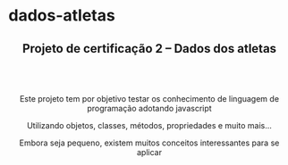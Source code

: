 # dados-atletas
<h2><p align="center">Projeto de certificação 2 – Dados dos atletas</p></h2>
<br>
<br>
<p align="center">Este projeto tem por objetivo testar os conhecimento de linguagem de programação adotando javascript</p>
<p align="center">Utilizando objetos, classes, métodos, propriedades e muito mais...</p>
<p align="center">Embora seja pequeno, existem muitos conceitos interessantes para se aplicar</p>
